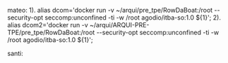 mateo:
1).
alias dcom='docker run -v ~/arqui/pre_tpe/RowDaBoat:/root --security-opt seccomp:unconfined -ti -w /root agodio/itba-so:1.0 ${1}';
2).
alias dcom2='docker run -v  ~/arqui/ARQUI-PRE-TPE/pre_tpe/RowDaBoat:/root --security-opt seccomp:unconfined -ti -w /root agodio/itba-so:1.0 ${1}';

santi:

